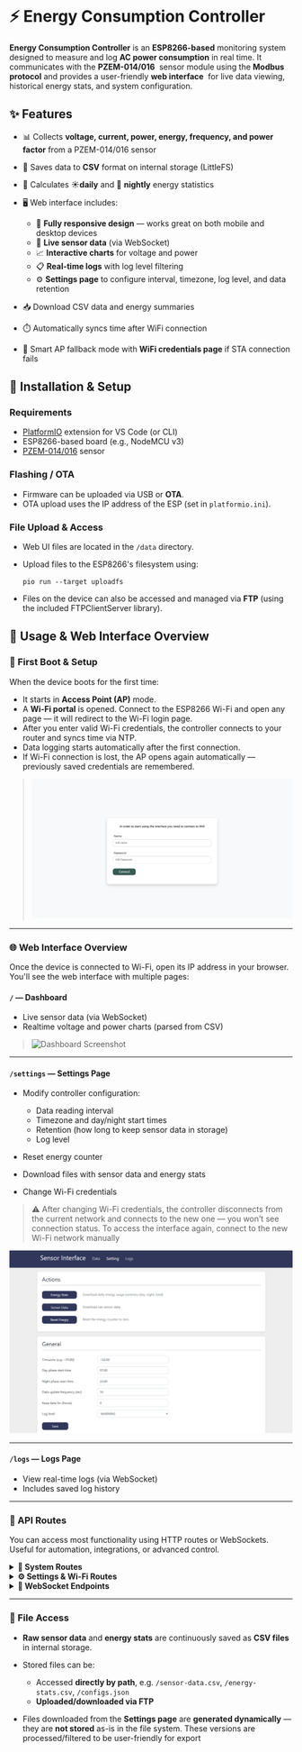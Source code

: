 # ⚡ Energy Consumption Controller

**Energy Consumption Controller** is an **ESP8266-based** monitoring system designed to measure and log **AC power consumption** in real time. It communicates with the **PZEM-014/016**  sensor module using the **Modbus protocol** and provides a user-friendly **web interface**  for live data viewing, historical energy stats, and system configuration.

## ✨ Features

* 📊 Collects **voltage, current, power, energy, frequency, and power factor** from a PZEM-014/016 sensor
* 💾 Saves data to **CSV** format on internal storage (LittleFS)
* 📆 Calculates ☀️**daily** and 🌙 **nightly** energy statistics
* 🖥️ Web interface includes:

  * 📱 **Fully responsive design** — works great on both mobile and desktop devices
  * 🔌 **Live sensor data** (via WebSocket)
  * 📈 **Interactive charts** for voltage and power
  * 📋 **Real-time logs** with log level filtering
  * ⚙️ **Settings page** to configure interval, timezone, log level, and data retention
* 📥 Download CSV data and energy summaries
* ⏱️ Automatically syncs time after WiFi connection
* 📡 Smart AP fallback mode with **WiFi credentials page** if STA connection fails

## 🔧 Installation & Setup

### Requirements

* [PlatformIO](https://platformio.org/) extension for VS Code (or CLI)
* ESP8266-based board (e.g., NodeMCU v3)
* [PZEM-014/016](/docs/PZEM-014,016%20specification.pdf) sensor

### Flashing / OTA

* Firmware can be uploaded via USB or **OTA**.
* OTA upload uses the IP address of the ESP (set in `platformio.ini`).

### File Upload & Access

* Web UI files are located in the `/data` directory.

* Upload files to the ESP8266's filesystem using:

  ```
  pio run --target uploadfs
  ```

* Files on the device can also be accessed and managed via **FTP** (using the included FTPClientServer library).


## 🧭 Usage & Web Interface Overview

### 🔌 First Boot & Setup

When the device boots for the first time:

* It starts in **Access Point (AP)** mode.
* A **Wi-Fi portal** is opened. Connect to the ESP8266 Wi-Fi and open any page — it will redirect to the Wi-Fi login page.
* After you enter valid Wi-Fi credentials, the controller connects to your router and syncs time via NTP.
* Data logging starts automatically after the first connection.
* If Wi-Fi connection is lost, the AP opens again automatically — previously saved credentials are remembered.

> ![Wi-Fi Setup Screenshot](docs/img/auth.png)

---

### 🌐 Web Interface Overview

Once the device is connected to Wi-Fi, open its IP address in your browser. You'll see the web interface with multiple pages:

#### `/` — **Dashboard**

* Live sensor data (via WebSocket)
* Realtime voltage and power charts (parsed from CSV)

> ![Dashboard Screenshot](docs/img//main.png)

---

#### `/settings` — **Settings Page**

* Modify controller configuration:

  * Data reading interval
  * Timezone and day/night start times
  * Retention (how long to keep sensor data in storage)
  * Log level
* Reset energy counter
* Download files with sensor data and energy stats
* Change Wi-Fi credentials

> ⚠️ After changing Wi-Fi credentials, the controller disconnects from the current network and connects to the new one — you won’t see connection status. To access the interface again, connect to the new Wi-Fi network manually

![Settings Screenshot](docs/img/settings.png)

---

#### `/logs` — **Logs Page**

* View real-time logs (via WebSocket)
* Includes saved log history

---

### 🔄 API Routes

You can access most functionality using HTTP routes or WebSockets. Useful for automation, integrations, or advanced control.

<details>
<summary><strong>🔧 System Routes</strong></summary>

| Route              | Method | Description                                                              |
| ------------------ | ------ | ------------------------------------------------------------------------ |
| `/api/restart`     | POST   | Restart the controller                                                   |
| `/api/pause`       | POST   | Pause all logic (data/log saving, time sync) but keep interfaces running |
| `/api/resume`      | POST   | Resume functionality after pause                                         |
| `/api/system-info` | GET    | Get info about chip, memory, filesystem, etc.                            |
| `/api/clear-old`   | POST   | Delete old data from CSV based on retention setting                      |

</details>

<details>
<summary><strong>⚙️ Settings & Wi-Fi Routes</strong></summary>

| Route               | Method     | Description                           |
| ------------------- | ---------- | ------------------------------------- |
| `/api/settings`     | GET / POST | Get or update configuration           |
| `/api/reset-energy` | PUT        | Reset the energy measurement baseline |
| `/api/connect-wifi` | POST       | Set new Wi-Fi credentials             |

> ⚠️ All changes are applied **immediately** and saved to flash.
</details>

<details>
<summary><strong>📡 WebSocket Endpoints</strong></summary>

| Socket Path | Purpose                |
| ----------- | ---------------------- |
| `/ws/data`  | Realtime sensor values |
| `/ws/logs`  | Realtime logs          |

</details>

---

### 📂 File Access

* **Raw sensor data** and **energy stats** are continuously saved as **CSV files** in internal storage.
* Stored files can be:

  * Accessed **directly by path**, e.g. `/sensor-data.csv`, `/energy-stats.csv`, `/configs.json`
  * **Uploaded/downloaded via FTP**
* Files downloaded from the **Settings page** are **generated dynamically** — they are **not stored** as-is in the file system. These versions are processed/filtered to be user-friendly for export
